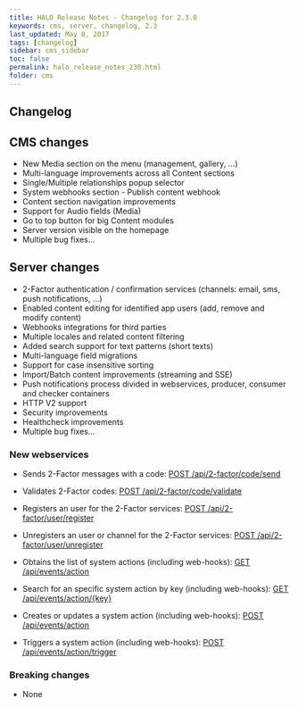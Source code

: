 ```yaml
---
title: HALO Release Notes - Changelog for 2.3.0
keywords: cms, server, changelog, 2.3
last_updated: May 8, 2017
tags: [changelog]
sidebar: cms_sidebar
toc: false
permalink: halo_release_notes_230.html
folder: cms
---
```


## Changelog

## CMS changes
- New Media section on the menu (management, gallery, ...)
- Multi-language improvements across all Content sections
- Single/Multiple relationships popup selector
- System webhooks section - Publish content webhook
- Content section navigation improvements
- Support for Audio fields (Media)
- Go to top button for big Content modules
- Server version visible on the homepage
- Multiple bug fixes...

## Server changes
- 2-Factor authentication / confirmation services (channels: email, sms, push notifications, ...)
- Enabled content editing for identified app users (add, remove and modify content)
- Webhooks integrations for third parties
- Multiple locales and related content filtering
- Added search support for text patterns (short texts)
- Multi-language field migrations
- Support for case insensitive sorting
- Import/Batch content improvements (streaming and SSE)
- Push notifications process divided in webservices, producer, consumer and checker containers
- HTTP V2 support
- Security improvements
- Healthcheck improvements
- Multiple bug fixes...

### New webservices

- Sends 2-Factor messages with a code: 
[POST /api/2-factor/code/send](https://halo.mobgen.com/api/docs/#!/2-factor_-_Code/2_factor_send_code)

- Validates 2-Factor codes: 
[POST /api/2-factor/code/validate](https://halo.mobgen.com/api/docs/#!/2-factor_-_Code/2_factor_validate_code)

- Registers an user for the 2-Factor services:
[POST /api/2-factor/user/register](https://halo.mobgen.com/api/docs/#!/2-factor_-_User/2_factor_register)

- Unregisters an user or channel for the 2-Factor services:
[POST /api/2-factor/user/unregister](https://halo.mobgen.com/api/docs/#!/2-factor_-_User/2_factor_unregister)

- Obtains the list of system actions (including web-hooks):
[GET /api/events/action](https://halo.mobgen.com/api/docs/#!/Events_-_Action/events_action_list)

- Search for an specific system action by key (including web-hooks):
[GET /api/events/action/{key}](https://halo.mobgen.com/api/docs/#!/Events_-_Action/events_action_get)

- Creates or updates a system action (including web-hooks):
[POST /api/events/action](https://halo.mobgen.com/api/docs/#!/Events_-_Action/events_action_create)

- Triggers a system action (including web-hooks):
[POST /api/events/action/trigger](https://halo.mobgen.com/api/docs/#!/Events_-_Action/events_action_trigger)

### Breaking changes

- None


